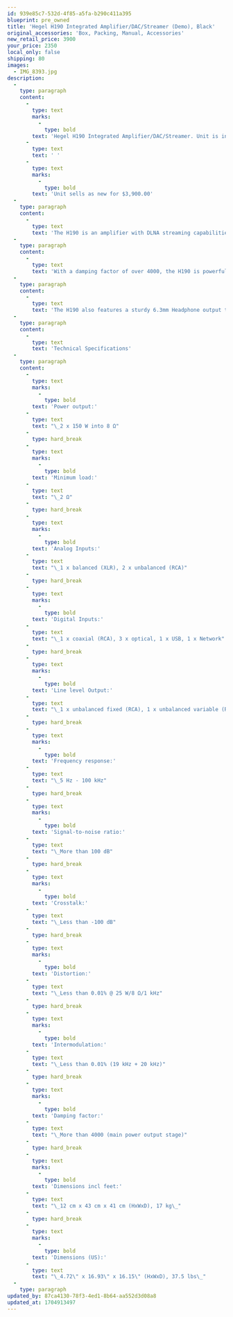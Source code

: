 ```yaml
---
id: 939e85c7-532d-4f85-a5fa-b290c411a395
blueprint: pre_owned
title: 'Hegel H190 Integrated Amplifier/DAC/Streamer (Demo), Black'
original_accessories: 'Box, Packing, Manual, Accessories'
new_retail_price: 3900
your_price: 2350
local_only: false
shipping: 80
images:
  - IMG_8393.jpg
description:
  -
    type: paragraph
    content:
      -
        type: text
        marks:
          -
            type: bold
        text: 'Hegel H190 Integrated Amplifier/DAC/Streamer. Unit is in like-new condition with original box, packing and accessories. As a demo, the unit carries a full warranty.'
      -
        type: text
        text: ' '
      -
        type: text
        marks:
          -
            type: bold
        text: 'Unit sells as new for $3,900.00'
  -
    type: paragraph
    content:
      -
        type: text
        text: 'The H190 is an amplifier with DLNA streaming capabilities that can play music from any streaming platform including AirPlay. With configurable inputs, a high-end DAC, and a front-facing headphone output you can enjoy the ease of use with ultimate sound quality. In anodized black aluminium with an OLED display, the H190 is beautiful enough to be the centerpiece in any system and powerful enough to drive almost any loudspeaker on the market.'
  -
    type: paragraph
    content:
      -
        type: text
        text: 'With a damping factor of over 4000, the H190 is powerful enough to drive almost any loudspeaker currently on the market, especially the big ones! Plug in your loudspeakers and start streaming music over AirPlay, or any other DLNA streamer, quickly and easily. The high-end DAC ensures precision decoding, providing the best foundation of sound for your entire set up. The 2x150 watt SoundEngine2 error canceling amplifier prevents distortion and preserves the details and dynamic range in the original music signal.'
  -
    type: paragraph
    content:
      -
        type: text
        text: 'The H190 also features a sturdy 6.3mm Headphone output that is front facing, so you can easily plug and unplug as your listening style changes over the course of a day. With powerful technology inside of a modern casing, the H190 is the Hegel embodiment of Powerful Design.'
  -
    type: paragraph
    content:
      -
        type: text
        text: 'Technical Specifications'
  -
    type: paragraph
    content:
      -
        type: text
        marks:
          -
            type: bold
        text: 'Power output:'
      -
        type: text
        text: "\_2 x 150 W into 8 Ω"
      -
        type: hard_break
      -
        type: text
        marks:
          -
            type: bold
        text: 'Minimum load:'
      -
        type: text
        text: "\_2 Ω"
      -
        type: hard_break
      -
        type: text
        marks:
          -
            type: bold
        text: 'Analog Inputs:'
      -
        type: text
        text: "\_1 x balanced (XLR), 2 x unbalanced (RCA)"
      -
        type: hard_break
      -
        type: text
        marks:
          -
            type: bold
        text: 'Digital Inputs:'
      -
        type: text
        text: "\_1 x coaxial (RCA), 3 x optical, 1 x USB, 1 x Network"
      -
        type: hard_break
      -
        type: text
        marks:
          -
            type: bold
        text: 'Line level Output:'
      -
        type: text
        text: "\_1 x unbalanced fixed (RCA), 1 x unbalanced variable (RCA)"
      -
        type: hard_break
      -
        type: text
        marks:
          -
            type: bold
        text: 'Frequency response:'
      -
        type: text
        text: "\_5 Hz - 100 kHz"
      -
        type: hard_break
      -
        type: text
        marks:
          -
            type: bold
        text: 'Signal-to-noise ratio:'
      -
        type: text
        text: "\_More than 100 dB"
      -
        type: hard_break
      -
        type: text
        marks:
          -
            type: bold
        text: 'Crosstalk:'
      -
        type: text
        text: "\_Less than -100 dB"
      -
        type: hard_break
      -
        type: text
        marks:
          -
            type: bold
        text: 'Distortion:'
      -
        type: text
        text: "\_Less than 0.01% @ 25 W/8 Ω/1 kHz"
      -
        type: hard_break
      -
        type: text
        marks:
          -
            type: bold
        text: 'Intermodulation:'
      -
        type: text
        text: "\_Less than 0.01% (19 kHz + 20 kHz)"
      -
        type: hard_break
      -
        type: text
        marks:
          -
            type: bold
        text: 'Damping factor:'
      -
        type: text
        text: "\_More than 4000 (main power output stage)"
      -
        type: hard_break
      -
        type: text
        marks:
          -
            type: bold
        text: 'Dimensions incl feet:'
      -
        type: text
        text: "\_12 cm x 43 cm x 41 cm (HxWxD), 17 kg\_"
      -
        type: hard_break
      -
        type: text
        marks:
          -
            type: bold
        text: 'Dimensions (US):'
      -
        type: text
        text: "\_4.72\" x 16.93\" x 16.15\" (HxWxD), 37.5 lbs\_"
  -
    type: paragraph
updated_by: 87ca4130-78f3-4ed1-8b64-aa552d3d08a8
updated_at: 1704913497
---
```

